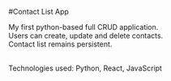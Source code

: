 #Contact List App

My first python-based full CRUD application.<br />
Users can create, update and delete contacts.<br />
Contact list remains persistent.<br /><br />

Technologies used: Python, React, JavaScript
